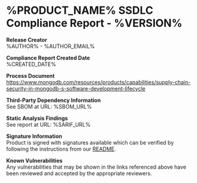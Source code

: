 # %PRODUCT_NAME% SSDLC Compliance Report - %VERSION%

**Release Creator**  
%AUTHOR% - %AUTHOR_EMAIL%

**Compliance Report Created Date**  
%CREATED_DATE%

**Process Document**  
https://www.mongodb.com/resources/products/capabilities/supply-chain-security-in-mongodb-s-software-development-lifecycle

**Third-Party Dependency Information**  
See SBOM at URL: %SBOM_URL%

**Static Analysis Findings**  
See report at URL: %SARIF_URL%

**Signature Information**  
Product is signed with signatures available which can be verified by following the instructions from our [README](https://github.com/mongodb/%REPO_NAME%/blob/main/README.md#%SIGNING_SECTION_BOOKMARK%).

**Known Vulnerabilities**  
Any vulnerabilities that may be shown in the links referenced above have been reviewed and accepted by the appropriate reviewers.
